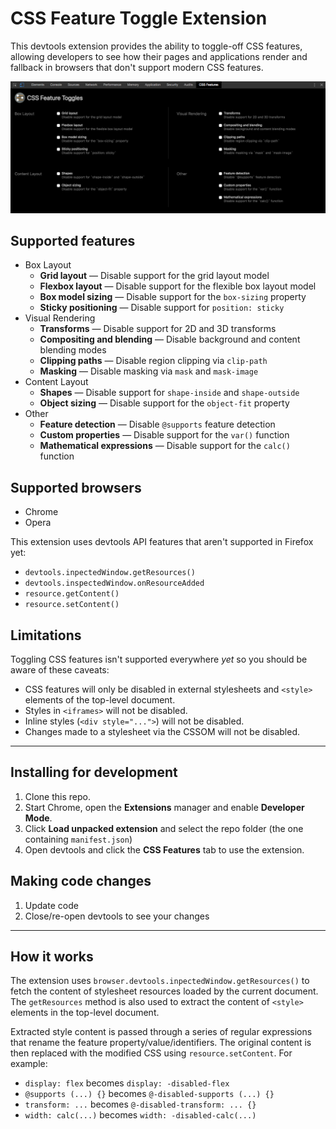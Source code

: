 # CSS Feature Toggle Extension

This devtools extension provides the ability to toggle-off CSS features, allowing developers to see how their pages and applications render and fallback in browsers that don't support modern CSS features.

![Screengrab of the CSS Feature Toggle extension](screengrab.png)

## Supported features

* Box Layout
  * **Grid layout** — Disable support for the grid layout model
  * **Flexbox layout** — Disable support for the flexible box layout model
  * **Box model sizing** — Disable support for the `box-sizing` property
  * **Sticky positioning** — Disable support for `position: sticky`
* Visual Rendering
  * **Transforms** — Disable support for 2D and 3D transforms
  * **Compositing and blending** — Disable background and content blending modes
  * **Clipping paths** — Disable region clipping via `clip-path`
  * **Masking** — Disable masking via `mask` and `mask-image`
* Content Layout
  * **Shapes** — Disable support for `shape-inside` and `shape-outside`
  * **Object sizing** — Disable support for the `object-fit` property
* Other
  * **Feature detection** — Disable `@supports` feature detection
  * **Custom properties** — Disable support for the `var()` function
  * **Mathematical expressions** — Disable support for the `calc()` function

## Supported browsers 

* Chrome
* Opera

This extension uses devtools API features that aren't supported in Firefox yet:

  * `devtools.inpectedWindow.getResources()`
  * `devtools.inspectedWindow.onResourceAdded`
  * `resource.getContent()`
  * `resource.setContent()`

## Limitations

Toggling CSS features isn't supported everywhere *yet* so you should be aware of these caveats:

* CSS features will only be disabled in external stylesheets and `<style>` elements of the top-level document.
* Styles in `<iframes>` will not be disabled.
* Inline styles (`<div style="...">`) will not be disabled.
* Changes made to a stylesheet via the CSSOM will not be disabled.

---


## Installing for development

1. Clone this repo.
2. Start Chrome, open the **Extensions** manager and enable **Developer Mode**.
3. Click **Load unpacked extension** and select the repo folder (the one containing `manifest.json`)
4. Open devtools and click the **CSS Features** tab to use the extension.

## Making code changes

1. Update code
2. Close/re-open devtools to see your changes

---

## How it works

The extension uses `browser.devtools.inpectedWindow.getResources()` to fetch the content of stylesheet resources loaded by the current document. The `getResources` method is also used to extract the content of `<style>` elements in the top-level document.

Extracted style content is passed through a series of regular expressions that rename the feature property/value/identifiers. The original content is then replaced with the modified CSS using `resource.setContent`. For example:

* `display: flex` becomes `display: -disabled-flex`
* `@supports (...) {}` becomes `@-disabled-supports (...) {}`
* `transform: ...` becomes `@-disabled-transform: ... {}`
* `width: calc(...)` becomes `width: -disabled-calc(...)`
